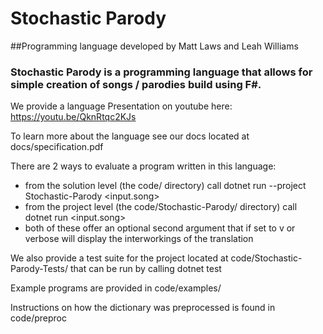 # Stochastic Parody

##Programming language developed by Matt Laws and Leah Williams

### Stochastic Parody is a programming language that allows for simple creation of songs / parodies build using F#. 

We provide a language Presentation on youtube here: https://youtu.be/QknRtqc2KJs

To learn more about the language see our docs located at docs/specification.pdf

There are 2 ways to evaluate a program written in this language:

* from the solution level (the code/ directory) call dotnet run --project Stochastic-Parody <input.song>
* from the project level (the code/Stochastic-Parody/ directory) call dotnet run <input.song>
* both of these offer an optional second argument that  if set to v or verbose will display the interworkings of the translation


We also provide a test suite for the project located at code/Stochastic-Parody-Tests/ that can be run by calling dotnet test

Example programs are provided in code/examples/

Instructions on how the dictionary was preprocessed is found in code/preproc